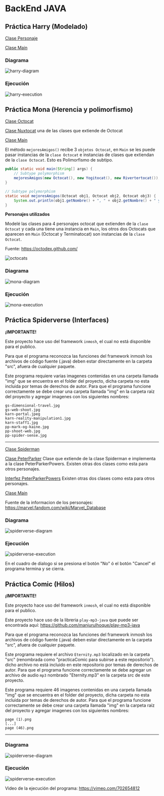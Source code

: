 # BackEnd JAVA

## Práctica Harry (Modelado)

[Clase Personaje](./practicaHarry/Personaje.java)

[Clase Main](./practicaHarry/Hogwarts.java)

### Diagrama
![harry-diagram](./practicaHarry/practica-harry-diagrama.jpg)

### Ejecución
![harry-execution](./practicaHarry/practica-harry.png)

## Práctica Mona (Herencia y polimorfismo)

[Clase Octocat](./practicaMona/Octocat.java)

[Clase Nuxtocat](./practicaMona/Nuxtocat.java) una de las clases que extiende de Octocat

[Clase Main](./practicaMona/Playground.java)

El método `mejoresAmigos()` recibe 3 `objetos Octocat`, en `Main` se les puede pasar instancias de la `clase Octocat` e instancias de clases que extiendan de la `clase Octocat`. Esto es Polimorfismo de subtipo.
```Java
public static void main(String[] args) {
    // Subtype polymorphism
    mejoresAmigos(new Octocat(), new Yogitocat(), new Rivertertocat());
}

// Subtype polymorphism
static void mejoresAmigos(Octocat obj1, Octocat obj2, Octocat obj3) {
    System.out.println(obj1.getNombre() + ", " + obj2.getNombre() + " y " + obj3.getNombre() + " son mejores amigos");
}
```

**Personajes utilizados**

Modelé las clases para 4 personajes octocat que extienden de la `clase Octocat` y cada una tiene una instancia en `Main`, los otros dos Octocats que aparecen en `Main` (Octocat y Terminatocat) son instancias de la `clase Octocat`.

Fuente: https://octodex.github.com/

![octocats](./practicaMona/octocats.jpg)

### Diagrama
![mona-diagram](./practicaMona/practica-mona-diagrama.jpg)

### Ejecución
![mona-execution](./practicaMona/practicaMona.png)


## Práctica Spiderverse (Interfaces)

**¡IMPORTANTE!**

Este proyecto hace uso del framework `inmosh`, el cual no está disponible para el publico.

Para que el programa reconozca las funciones del framework inmosh los archivos de código fuente (.java) deben estar directamente en la carpeta "src", afuera de cualquier paquete.

Este programa requiere varias imagenes contenidas en una carpeta llamada "img" que se encuentra en el folder del proyecto, dicha carpeta no esta incluida por temas de derechos de autor. Para que el programa funcione correctamente se debe crear una carpeta llamada "img" en la carpeta raíz del proyecto y agregar imagenes con los siguientes nombres:

```
gs-dimensional-travel.jpg
gs-web-shoot.jpg
karn-portal.jpeg
karn-reality-manipulation1.jpg
karn-staff1.jpg
pp-mark-og-kaine.jpg
pp-shoot-web.jpg
pp-spider-sense.jpg
```
--------

[Clase Spiderman](./practicaMultiverse/Spiderman.java)

[Clase PeterParker](./practicaMultiverse/PeterParker.java) Clase que extiende de la clase Spiderman e implementa a la clase PeterParkerPowers. Existen otras dos clases como esta para otros personajes.

[Interfez PeterParkerPowers](./practicaMultiverse/PeterParkerPowers.java) Existen otras dos clases como esta para otros personajes.

[Clase Main](./practicaMultiverse/Play.java)

Fuente de la informacion de los personajes:
https://marvel.fandom.com/wiki/Marvel_Database

### Diagrama
![spiderverse-diagram](./practicaMultiverse/practica-multiverse-diagrama.jpg)

### Ejecución
![spiderverse-execution](./practicaMultiverse/practica-spiderverse.gif)

En el cuadro de dialogo si se presiona el botón "No" ó el botón "Cancel" el programa termina y se cierra.

## Práctica Comic (Hilos)

**¡IMPORTANTE!**

Este proyecto hace uso del framework `inmosh`, el cual no está disponible para el publico.

Este proyecto hace uso de la libreria `play-mp3-java` que puede ser encontrada aquí: https://github.com/manjurulhoque/play-mp3-java

Para que el programa reconozca las funciones del framework inmosh los archivos de código fuente (.java) deben estar directamente en la carpeta "src", afuera de cualquier paquete.

Este programa requiere el archivo `Eternity.mp3` localizado en la carpeta "src" (renombrada como "practicaComic para subirse a este repositorio"). dicho archivo no está incluido en este repositorio por temas de derechos de autor. Para que el programa funcione correctamente se debe agregar un archivo de audio `mp3` nombrado "Eternity.mp3" en la carpeta src de este proyecto.

Este programa requiere 46 imagenes contenidas en una carpeta llamada "img" que se encuentra en el folder del proyecto, dicha carpeta no esta incluida por temas de derechos de autor. Para que el programa funcione correctamente se debe crear una carpeta llamada "img" en la carpeta raíz del proyecto y agregar imagenes con los siguientes nombres:

```
page (1).png
[...]
page (46).png
```
--------

### Diagrama
![spiderverse-diagram](./practicaComic/practica-comic-diagrama.jpg)

### Ejecución
![spiderverse-execution](./practicaComic/practica-comic.gif)

Video de la ejecución del programa: https://vimeo.com/702654812
